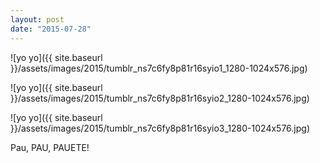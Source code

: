 ```yaml
---
layout: post
date: "2015-07-28"
---
```


![yo yo]({{ site.baseurl }}/assets/images/2015/tumblr_ns7c6fy8p81r16syio1_1280-1024x576.jpg)

![yo yo]({{ site.baseurl }}/assets/images/2015/tumblr_ns7c6fy8p81r16syio2_1280-1024x576.jpg)

![yo yo]({{ site.baseurl }}/assets/images/2015/tumblr_ns7c6fy8p81r16syio3_1280-1024x576.jpg)

Pau, PAU, PAUETE!
